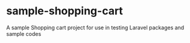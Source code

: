 # sample-shopping-cart
A sample Shopping cart project for use in testing Laravel packages and sample codes

